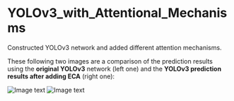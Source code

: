 # YOLOv3_with_Attentional_Mechanisms
Constructed YOLOv3 network and added different attention mechanisms.

These following two images are a comparison of the prediction results using the **original YOLOv3** network (left one) and the **YOLOv3 prediction results after adding ECA** (right one):  

![Image text](https://github.com/JasonRXY/YOLOv3_with_Attentional_Mechanisms/blob/7a683ef40bacb8840418e577cbb79c962dddf945/yolov3_original.png)
![Image text](https://github.com/JasonRXY/YOLOv3_with_Attentional_Mechanisms/blob/7a683ef40bacb8840418e577cbb79c962dddf945/yolov3_ECA.png)
